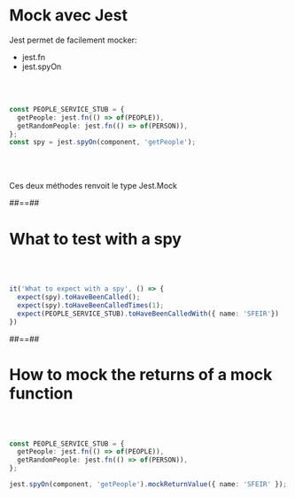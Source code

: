 <!-- .slide: class="with-code inconsolata" -->
# Mock avec Jest

Jest permet de facilement mocker:

- jest.fn
- jest.spyOn

<br/><br/>

```typescript
const PEOPLE_SERVICE_STUB = {
  getPeople: jest.fn(() => of(PEOPLE)),
  getRandomPeople: jest.fn(() => of(PERSON)),
};
const spy = jest.spyOn(component, 'getPeople');
```
<!-- .element: class="big-code" -->

<br/><br/>

Ces deux méthodes renvoit le type Jest.Mock

##==##

<!-- .slide: class="with-code inconsolata" -->

# What to test with a spy

<br/><br/>

```typescript
it('What to expect with a spy', () => {
  expect(spy).toHaveBeenCalled();
  expect(spy).toHaveBeenCalledTimes(1);
  expect(PEOPLE_SERVICE_STUB).toHaveBeenCalledWith({ name: 'SFEIR'})
})
```
<!-- .element: class="big-code" -->

##==##

<!-- .slide: class="with-code inconsolata" -->
# How to mock the returns of a mock function
<br/><br/>

```typescript
const PEOPLE_SERVICE_STUB = {
  getPeople: jest.fn(() => of(PEOPLE)),
  getRandomPeople: jest.fn(() => of(PERSON)),
};

jest.spyOn(component, 'getPeople').mockReturnValue({ name: 'SFEIR' });
```
<!-- .element: class="big-code" -->
